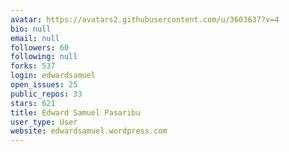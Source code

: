 ```yaml
---
avatar: https://avatars2.githubusercontent.com/u/3603637?v=4
bio: null
email: null
followers: 60
following: null
forks: 537
login: edwardsamuel
open_issues: 25
public_repos: 33
stars: 621
title: Edward Samuel Pasaribu
user_type: User
website: edwardsamuel.wordpress.com
---
```

